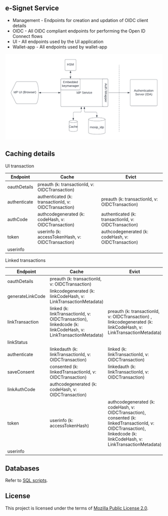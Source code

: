 ## e-Signet Service

* Management - Endpoints for creation and updation of OIDC client details
* OIDC - All OIDC compliant endpoints for performing the Open ID Connect flows
* UI - All endpoints used by the UI application
* Wallet-app - All endpoints used by wallet-app

![](/docs/IdP-service-basic-flow.png)

## Caching details

UI transaction

| Endpoint     | Cache                                               | Evict                                               |
|--------------|-----------------------------------------------------|-----------------------------------------------------|
| oauthDetails | preauth (k: transactionId, v: OIDCTransaction)       |                                                     |
| authenticate | authenticated (k: transactionId, v: OIDCTransaction) | preauth (k: transactionId, v: OIDCTransaction)       |
| authCode     | authcodegenerated (k: codeHash, v: OIDCTransaction)  | authenticated (k: transactionId, v: OIDCTransaction) |
| token        | userinfo   (k: accessTokenHash, v: OIDCTransaction)  | authcodegenerated  (k: codeHash, v: OIDCTransaction)         |
| userinfo     |                                                     |                                                     |


Linked transactions

| Endpoint        | Cache                                                                                                   | Evict                                                                                                                                                               | Kafka                             |
|-----------------|---------------------------------------------------------------------------------------------------------|---------------------------------------------------------------------------------------------------------------------------------------------------------------------|-----------------------------------|
| oauthDetails    | preauth (k: transactionId, v: OIDCTransaction)                                                           |                                                                                                                                                                     |                                   |
| generateLinkCode| linkcodegenerated (k: linkCodeHash, v: LinkTransactionMetadata)                                         |                                                                                                                                                                     |                                   |
| linkTransaction | linked (k: linkTransactionId, v: OIDCTransaction), linkedcode (k: linkCodeHash, v: LinkTransactionMetadata) | preauth (k: transactionId, v: OIDCTransaction) , linkcodegenerated (k: linkCodeHash, v: LinkTransactionMetadata)                                                     | topic: linked, v: linkcodehash    |
| linkStatus |                                                                                                         |                                                                                                                                                                     |
| authenticate    | linkedauth (k: linkTransactionId, v: OIDCTransaction)                                                    | linked (k: linkTransactionId, v: OIDCTransaction)                                                                                                                    |                                   |
| saveConsent     | consented (k: linkedTransactionId, v: OIDCTransaction)                                                   | linkedauth (k: linkTransactionId, v: OIDCTransaction)                                                                                                                | topic: consented, v: linkTransactionId |
 | linkAuthCode | authcodegenerated (k: codeHash, v: OIDCTransaction)                                                    |                                                                                                                                                                     ||
| token           | userinfo  (k: accessTokenHash)                                                                          | authcodegenerated (k: codeHash, v: OIDCTransaction), consented (k: linkedTransactionId, v: OIDCTransaction), linkedcode (k: linkCodeHash, v: LinkTransactionMetadata) |                                   |
| userinfo |                                                                                                         |                                                                                                                                                                     |



## Databases
Refer to [SQL scripts](db_scripts/mosip_esignet).

## License
This project is licensed under the terms of [Mozilla Public License 2.0](LICENSE).
